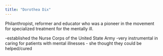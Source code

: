 ```yaml
---
title: "Dorothea Dix"
---
```

Philanthropist, reformer and educator who was a pioneer in the movement for specialized treatment for the mentally ill.

-established the Nurse Corps of the United State Army
-very instrumental in caring for patients with mental illnesses - she thought they could be helped/cured

